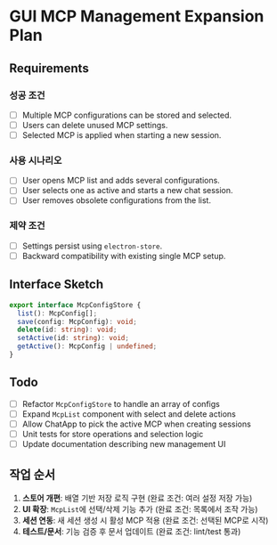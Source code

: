 # GUI MCP Management Expansion Plan

## Requirements

### 성공 조건
- [ ] Multiple MCP configurations can be stored and selected.
- [ ] Users can delete unused MCP settings.
- [ ] Selected MCP is applied when starting a new session.

### 사용 시나리오
- [ ] User opens MCP list and adds several configurations.
- [ ] User selects one as active and starts a new chat session.
- [ ] User removes obsolete configurations from the list.

### 제약 조건
- [ ] Settings persist using `electron-store`.
- [ ] Backward compatibility with existing single MCP setup.

## Interface Sketch
```typescript
export interface McpConfigStore {
  list(): McpConfig[];
  save(config: McpConfig): void;
  delete(id: string): void;
  setActive(id: string): void;
  getActive(): McpConfig | undefined;
}
```

## Todo
- [ ] Refactor `McpConfigStore` to handle an array of configs
- [ ] Expand `McpList` component with select and delete actions
- [ ] Allow ChatApp to pick the active MCP when creating sessions
- [ ] Unit tests for store operations and selection logic
- [ ] Update documentation describing new management UI

## 작업 순서
1. **스토어 개편**: 배열 기반 저장 로직 구현 (완료 조건: 여러 설정 저장 가능)
2. **UI 확장**: `McpList`에 선택/삭제 기능 추가 (완료 조건: 목록에서 조작 가능)
3. **세션 연동**: 새 세션 생성 시 활성 MCP 적용 (완료 조건: 선택된 MCP로 시작)
4. **테스트/문서**: 기능 검증 후 문서 업데이트 (완료 조건: lint/test 통과)
